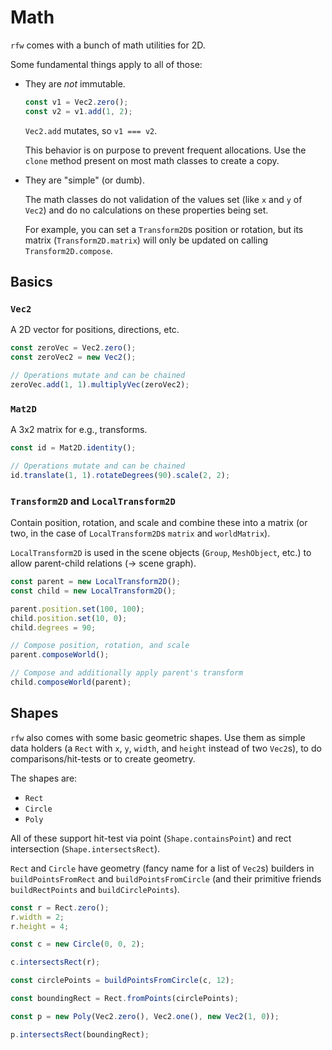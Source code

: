 # Math

`rfw` comes with a bunch of math utilities for 2D.

Some fundamental things apply to all of those:

-   They are _not_ immutable.

    ```ts
    const v1 = Vec2.zero();
    const v2 = v1.add(1, 2);
    ```

    `Vec2.add` mutates, so `v1 === v2`.

    This behavior is on purpose to prevent frequent allocations. Use the `clone` method present on most math classes to create a copy.

-   They are "simple" (or dumb).

    The math classes do not validation of the values set (like `x` and `y` of `Vec2`) and do no calculations on these properties being set.

    For example, you can set a `Transform2D`s position or rotation, but its matrix (`Transform2D.matrix`) will only be updated on calling `Transform2D.compose`.

## Basics

### `Vec2`

A 2D vector for positions, directions, etc.

```ts
const zeroVec = Vec2.zero();
const zeroVec2 = new Vec2();

// Operations mutate and can be chained
zeroVec.add(1, 1).multiplyVec(zeroVec2);
```

### `Mat2D`

A 3x2 matrix for e.g., transforms.

```ts
const id = Mat2D.identity();

// Operations mutate and can be chained
id.translate(1, 1).rotateDegrees(90).scale(2, 2);
```

### `Transform2D` and `LocalTransform2D`

Contain position, rotation, and scale and combine these into a matrix (or two, in the case of `LocalTransform2D`s `matrix` and `worldMatrix`).

`LocalTransform2D` is used in the scene objects (`Group`, `MeshObject`, etc.) to allow parent-child relations (-> scene graph).

```ts
const parent = new LocalTransform2D();
const child = new LocalTransform2D();

parent.position.set(100, 100);
child.position.set(10, 0);
child.degrees = 90;

// Compose position, rotation, and scale
parent.composeWorld();

// Compose and additionally apply parent's transform
child.composeWorld(parent);
```

## Shapes

`rfw` also comes with some basic geometric shapes. Use them as simple data holders (a `Rect` with `x`, `y`, `width`, and `height` instead of two `Vec2`s), to do comparisons/hit-tests or to create geometry.

The shapes are:

-   `Rect`
-   `Circle`
-   `Poly`

All of these support hit-test via point (`Shape.containsPoint`) and rect intersection (`Shape.intersectsRect`).

`Rect` and `Circle` have geometry (fancy name for a list of `Vec2`s) builders in `buildPointsFromRect` and `buildPointsFromCircle` (and their primitive friends `buildRectPoints` and `buildCirclePoints`).

```ts
const r = Rect.zero();
r.width = 2;
r.height = 4;

const c = new Circle(0, 0, 2);

c.intersectsRect(r);

const circlePoints = buildPointsFromCircle(c, 12);

const boundingRect = Rect.fromPoints(circlePoints);

const p = new Poly(Vec2.zero(), Vec2.one(), new Vec2(1, 0));

p.intersectsRect(boundingRect);
```
